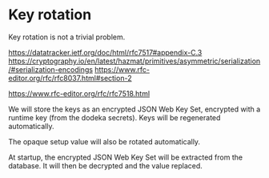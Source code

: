 # Key rotation

Key rotation is not a trivial problem.

https://datatracker.ietf.org/doc/html/rfc7517#appendix-C.3
https://cryptography.io/en/latest/hazmat/primitives/asymmetric/serialization/#serialization-encodings
https://www.rfc-editor.org/rfc/rfc8037.html#section-2

https://www.rfc-editor.org/rfc/rfc7518.html

We will store the keys as an encrypted JSON Web Key Set, encrypted with a runtime key (from the dodeka secrets). Keys will be regenerated automatically.

The opaque setup value will also be rotated automatically.

At startup, the encrypted JSON Web Key Set will be extracted from the database. It will then be decrypted and the value replaced.